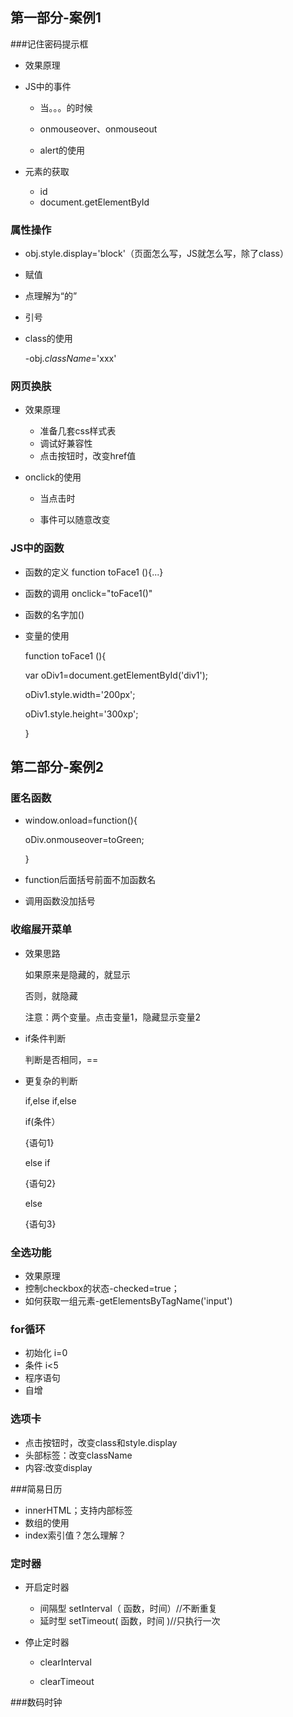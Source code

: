 ## 第一部分-案例1

###记住密码提示框

- 效果原理
- JS中的事件

  - 当。。。的时候

  - onmouseover、onmouseout

  - alert的使用
- 元素的获取
  - id
  - document.getElementById  
### 属性操作

- obj.style.display='block'（页面怎么写，JS就怎么写，除了class）

- 赋值

- 点理解为“的”

- 引号

- class的使用

  -obj.*className*='xxx'

### 网页换肤

- 效果原理
  - 准备几套css样式表
  - 调试好兼容性
  - 点击按钮时，改变href值


- onclick的使用

  - 当点击时

  - 事件可以随意改变

### JS中的函数

- 函数的定义  function toFace1 (){...}

- 函数的调用  onclick="toFace1()"

- 函数的名字加()

- 变量的使用

   function toFace1 (){

  var oDiv1=document.getElementById('div1');

  oDiv1.style.width='200px';

  oDiv1.style.height='300xp';

  }

## 第二部分-案例2

### 匿名函数

- window.onload=function(){

  oDiv.onmouseover=toGreen;

  }

- function后面括号前面不加函数名

- 调用函数没加括号
 ### 收缩展开菜单

- 效果思路

  如果原来是隐藏的，就显示

  否则，就隐藏

  注意：两个变量。点击变量1，隐藏显示变量2

- if条件判断

  判断是否相同，==

- 更复杂的判断

  if,else if,else

  if(条件）

  {语句1}

  else if

  {语句2}

  else

  {语句3}

### 全选功能

- 效果原理
- 控制checkbox的状态-checked=true；
- 如何获取一组元素-getElementsByTagName('input')

### for循环

- 初始化 i=0
- 条件 i<5
- 程序语句
- 自增

### 选项卡

- 点击按钮时，改变class和style.display
- 头部标签：改变className
- 内容:改变display

###简易日历

- innerHTML；支持内部标签
- 数组的使用
- index索引值？怎么理解？

### 定时器

- 开启定时器

  - 间隔型   setInterval（  函数，时间）//不断重复
  - 延时型   setTimeout(  函数，时间 )//只执行一次

- 停止定时器

  - clearInterval

  - clearTimeout

###数码时钟